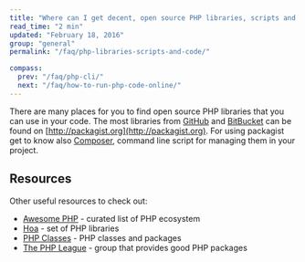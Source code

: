 ```yaml
---
title: "Where can I get decent, open source PHP libraries, scripts and other code?"
read_time: "2 min"
updated: "February 18, 2016"
group: "general"
permalink: "/faq/php-libraries-scripts-and-code/"

compass:
  prev: "/faq/php-cli/"
  next: "/faq/how-to-run-php-code-online/"
---
```


There are many places for you to find open source PHP libraries that you can use
in your code. The most libraries from [GitHub](https://github.com) and
[BitBucket](https://bitbucket.org) can be found on [http://packagist.org](http://packagist.org).
For using packagist get to know also [Composer](http://getcomposer.org), command
line script for managing them in your project.

## Resources

Other useful resources to check out:

* [Awesome PHP](https://github.com/ziadoz/awesome-php/) - curated list of PHP ecosystem
* [Hoa](http://hoa-project.net/) - set of PHP libraries
* [PHP Classes](http://phpclasses.org) - PHP classes and packages
* [The PHP League](https://thephpleague.com/) - group that provides good PHP packages
